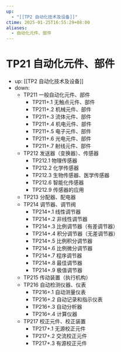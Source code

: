 ```yaml
---
up:
  - "[[TP2 自动化技术及设备]]"
ctime: 2025-01-25T16:55:29+08:00
aliases:
  - 自动化元件、部件
---
```


# TP21 自动化元件、部件

- up: [[TP2 自动化技术及设备]]
- down:	
	- TP211 一般自动化元件、部件
		- TP211+.1 无触点元件、部件
		- TP211+.2 机械元件、部件
		- TP211+.3 流体元件、部件
		- TP211+.4 机电元件、部件
		- TP211+.5 电子元件、部件
		- TP211+.6 光电元件、部件
		- TP211+.7 射线元件、部件
	- TP212 发送器（变换器）、传感器
		- TP212.1 物理传感器
		- TP212.2 化学传感器
		- TP212.3 生物传感器、医学传感器
		- TP212.6 智能化传感器
		- TP212.9 传感器的应用
	- TP213 分配器、配电器
	- TP214 调节器、调节阀
		- TP214+.1 线性调节器
		- TP214+.2 非线性调节器
		- TP214+.3 比例调节器（有差调节器）
		- TP214+.4 积分调节器（无差调节器）
		- TP214+.5 比例积分调节器
		- TP214+.6 比例微分调节器
		- TP214+.7 程序调节器
		- TP214+.8 最佳调节器
		- TP214+.9 极值调节器
	- TP215 传动装置（执行机构）
	- TP216 自动检测仪器、仪表
		- TP216+.1 自动测量仪表
		- TP216+.2 自动记录和指示仪表
		- TP216+.3 自动分析器
		- TP216+.4 计算仪器
	- TP217 校正元件、校正装置
		- TP217+.1 无源校正元件
		- TP217+.2 交流校正元件
		- TP217+.3 有源校正元件
	
